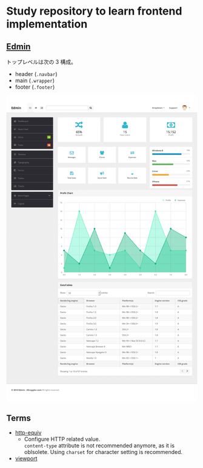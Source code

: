 # Study repository to learn frontend implementation

## [Edmin](https://www.egrappler.com/edmin/index.html)

トップレベルは次の 3 構成。

- header (`.navbar`)
- main (`.wrapper`)
- footer (`.footer`)

![Screen shot of Edmin](./screenshots/Edmin.png)

## Terms

- [http-equiv](https://developer.mozilla.org/en-US/docs/Web/HTML/Element/meta#attr-http-equiv)
    - Configure HTTP related value.  
    `content-type` attribute is not recommended anymore, as it is oblsolete. Using `charset` for character setting is recommended.
- [viewport](https://developer.mozilla.org/en-US/docs/Web/HTML/Element/meta#attr-name)
